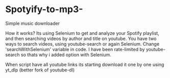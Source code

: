 # Spotyify-to-mp3-
Simple music downloader

How it works?
Its using Selenium to get and analyze your Spotify playlist, and then searching videos by author and title on youtube.
You have two ways to search videos, using youtube-search or again Selenium. Change 'searchWithSelenium' variable in code.
I have been rate-limited by youtube-search so thats why i added option with Selenium.

When script have all youtube links its starting download it one by one using yt_dlp (better fork of youtube-dl)
